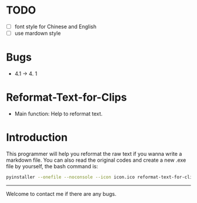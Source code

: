 # TODO
- [ ] font style for Chinese and English
- [ ] use mardown style

# Bugs
+ 4.1 -> 4. 1

# Reformat-Text-for-Clips

+ Main function: Help to reformat text.

# Introduction

This programmer will help you reformat the raw text if you wanna write a markdown file. You can also read the original codes and create a new .exe file by yourself, the bash command is: 

```bash
pyinstaller --onefile --noconsole --icon icon.ico reformat-text-for-clips.py
```

---

Welcome to contact me if there are any bugs.
